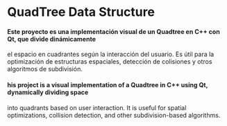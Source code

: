 # QuadTree Data Structure

#### Este proyecto es una implementación visual de un Quadtree en C++ con Qt, que divide dinámicamente 
el espacio en cuadrantes según la interacción del usuario. Es útil para la optimización de estructuras 
espaciales, detección de colisiones y otros algoritmos de subdivisión. 

#### his project is a visual implementation of a Quadtree in C++ using Qt, dynamically dividing space
into quadrants based on user interaction. It is useful for spatial optimizations, collision detection,
and other subdivision-based algorithms.
